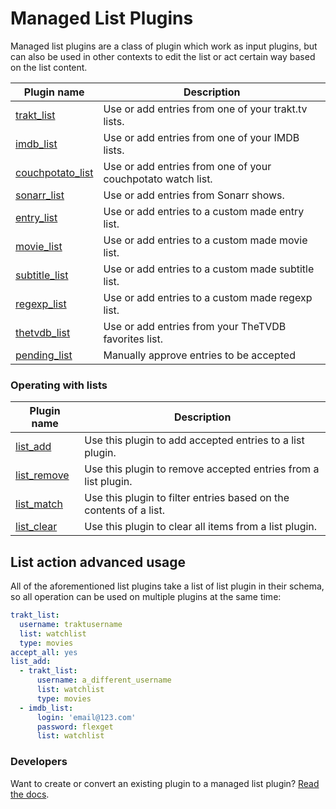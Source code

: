 # Managed List Plugins
Managed list plugins are a class of plugin which work as input plugins, but can also be used in other contexts to edit the list or act certain way based on the list content.

| Plugin name | Description |
| --- | --- |
| [trakt_list](/Plugins/List/trakt_list) | Use or add entries from one of your trakt.tv lists. |
| [imdb_list](/Plugins/List/imdb_list) | Use or add entries from one of your IMDB lists. |
| [couchpotato_list](/Plugins/List/couchpotato_list) | Use or add entries from one of your couchpotato watch list. |
| [sonarr_list](/Plugins/List/sonarr_list) | Use or add entries from Sonarr shows. |
| [entry_list](/Plugins/List/entry_list) | Use or add entries to a custom made entry list. |
| [movie_list](/Plugins/List/movie_list) | Use or add entries to a custom made movie list. |
| [subtitle_list](/Plugins/List/subtitle_list) | Use or add entries to a custom made subtitle list. |
| [regexp_list](/Plugins/List/regexp_list) | Use or add entries to a custom made regexp list. |
| [thetvdb_list ](/Plugins/List/thetvdb_list) | Use or add entries from your TheTVDB favorites list. |
| [pending_list](/Plugins/List/pending_list) | Manually approve entries to be accepted
### Operating with lists

| Plugin name | Description |
| --- | --- |
| [list_add](/Plugins/List/list_add) | Use this plugin to add accepted entries to a list plugin. |
| [list_remove](/Plugins/List/list_remove) | Use this plugin to remove accepted entries from a list plugin. |
| [list_match ](/Plugins/List/list_match) | Use this plugin to filter entries based on the contents of a list. |
| [list_clear](/Plugins/List/list_clear) | Use this plugin to clear all items from a list plugin. |

## List action advanced usage
All of the aforementioned list plugins take a list of list plugin in their schema, so all operation can be used on multiple plugins at the same time:

```yaml
trakt_list:
  username: traktusername
  list: watchlist
  type: movies
accept_all: yes
list_add:
  - trakt_list:
      username: a_different_username
      list: watchlist
      type: movies
  - imdb_list:
      login: 'email@123.com'
      password: flexget
      list: watchlist
```

### Developers
Want to create or convert an existing plugin to a managed list plugin? [Read the docs](https://github.com/Flexget/Flexget/blob/develop/docs/develop/list_interface.rst).